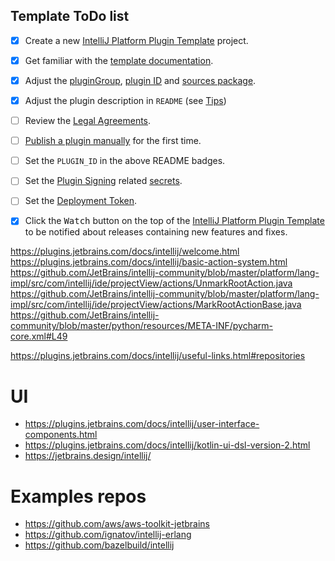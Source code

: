 ## Template ToDo list
- [x] Create a new [IntelliJ Platform Plugin Template][template] project.
- [x] Get familiar with the [template documentation][template].
- [x] Adjust the [pluginGroup](./gradle.properties), [plugin ID](./src/main/resources/META-INF/plugin.xml) and [sources package](./src/main/kotlin).
- [x] Adjust the plugin description in `README` (see [Tips][docs:plugin-description])
- [ ] Review the [Legal Agreements](https://plugins.jetbrains.com/docs/marketplace/legal-agreements.html?from=IJPluginTemplate).
- [ ] [Publish a plugin manually](https://plugins.jetbrains.com/docs/intellij/publishing-plugin.html?from=IJPluginTemplate) for the first time.
- [ ] Set the `PLUGIN_ID` in the above README badges.
- [ ] Set the [Plugin Signing](https://plugins.jetbrains.com/docs/intellij/plugin-signing.html?from=IJPluginTemplate) related [secrets](https://github.com/JetBrains/intellij-platform-plugin-template#environment-variables).
- [ ] Set the [Deployment Token](https://plugins.jetbrains.com/docs/marketplace/plugin-upload.html?from=IJPluginTemplate).
- [x] Click the <kbd>Watch</kbd> button on the top of the [IntelliJ Platform Plugin Template][template] to be notified about releases containing new features and fixes.


https://plugins.jetbrains.com/docs/intellij/welcome.html
https://plugins.jetbrains.com/docs/intellij/basic-action-system.html
https://github.com/JetBrains/intellij-community/blob/master/platform/lang-impl/src/com/intellij/ide/projectView/actions/UnmarkRootAction.java
https://github.com/JetBrains/intellij-community/blob/master/platform/lang-impl/src/com/intellij/ide/projectView/actions/MarkRootActionBase.java
https://github.com/JetBrains/intellij-community/blob/master/python/resources/META-INF/pycharm-core.xml#L49

https://plugins.jetbrains.com/docs/intellij/useful-links.html#repositories

# UI
* https://plugins.jetbrains.com/docs/intellij/user-interface-components.html
* https://plugins.jetbrains.com/docs/intellij/kotlin-ui-dsl-version-2.html
* https://jetbrains.design/intellij/

# Examples repos
* https://github.com/aws/aws-toolkit-jetbrains
* https://github.com/ignatov/intellij-erlang
* https://github.com/bazelbuild/intellij


[template]: https://github.com/JetBrains/intellij-platform-plugin-template
[docs:plugin-description]: https://plugins.jetbrains.com/docs/intellij/plugin-user-experience.html#plugin-description-and-presentation
